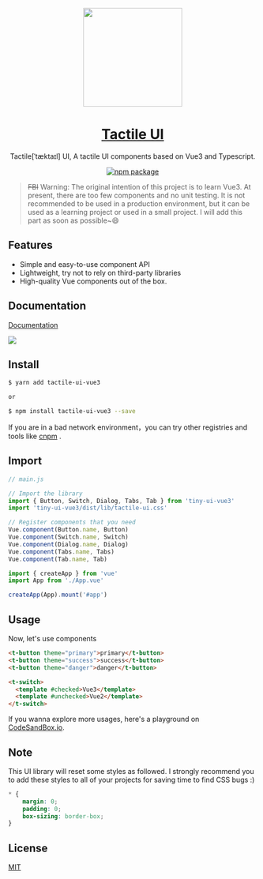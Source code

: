 <p align="center">
  <a href="https://www.antdv.com/">
    <img width="200" src="https://qn.antdv.com/logo.png">
  </a>
</p>

<h1 align="center">
  <a href="https://yxmg.github.io/tactile-ui-vue3-site/#/" target="_blank">Tactile UI</a>
</h1>

<div align="center">

Tactile[ˈtæktaɪl] UI, A tactile UI components based on Vue3 and Typescript.

[![npm package](https://img.shields.io/npm/v/ant-design-vue.svg?style=flat-square)](https://www.npmjs.org/package/ant-design-vue)

</div>

> ~~FBI~~ Warning: The original intention of this project is to learn Vue3. At present, there are too few components and no unit testing. It is not recommended to be used in a production environment, but it can be used as a learning project or used in a small project. I will add this part as soon as possible~😄

## Features 
- Simple and easy-to-use component API
- Lightweight, try not to rely on third-party libraries
- High-quality Vue components out of the box.


## Documentation

[Documentation](https://haixiang6123.github.io/overwatch-ui-doc/#/)

![](https://ae01.alicdn.com/kf/Uf711f3a83bea4de4845a0338fa629d6bf.jpg)

## Install

```bash
$ yarn add tactile-ui-vue3

or

$ npm install tactile-ui-vue3 --save
```

If you are in a bad network environment，you can try other registries and tools like [cnpm](https://github.com/cnpm/cnpm)
.

## Import

```javascript
// main.js

// Import the library
import { Button, Switch, Dialog, Tabs, Tab } from 'tiny-ui-vue3'
import 'tiny-ui-vue3/dist/lib/tactile-ui.css'

// Register components that you need 
Vue.component(Button.name, Button)
Vue.component(Switch.name, Switch)
Vue.component(Dialog.name, Dialog)
Vue.component(Tabs.name, Tabs)
Vue.component(Tab.name, Tab)

import { createApp } from 'vue'
import App from './App.vue'

createApp(App).mount('#app')
```

## Usage
Now, let's use components
```html
<t-button theme="primary">primary</t-button>
<t-button theme="success">success</t-button>
<t-button theme="danger">danger</t-button>

<t-switch>
  <template #checked>Vue3</template>
  <template #unchecked>Vue2</template>
</t-switch>
```

If you wanna explore more usages, here's a playground on [CodeSandBox.io]().

## Note
This UI library will reset some styles as followed.
I strongly recommend you to add these styles to all of your projects for saving time to find CSS bugs :)

```css
* {
    margin: 0;
    padding: 0;
    box-sizing: border-box;
}
```

## License
[MIT](https://opensource.org/licenses/MIT)